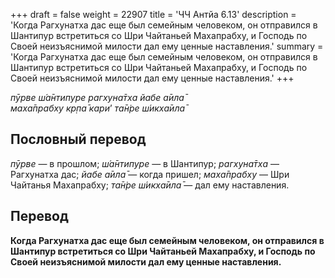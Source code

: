 +++
draft = false
weight = 22907
title = 'ЧЧ Антйа 6.13'
description = 'Когда Рагхунатха дас еще был семейным человеком, он отправился в Шантипур встретиться со Шри Чайтаньей Махапрабху, и Господь по Своей неизъяснимой милости дал ему ценные наставления.'
summary = 'Когда Рагхунатха дас еще был семейным человеком, он отправился в Шантипур встретиться со Шри Чайтаньей Махапрабху, и Господь по Своей неизъяснимой милости дал ему ценные наставления.'
+++

_пӯрве ш́а̄нтипуре рагхуна̄тха йабе а̄ила̄  
маха̄прабху кр̣па̄ кари_’ _та̄н̇ре ш́икха̄ила̄_

## Пословный перевод

_пӯрве_ — в прошлом; _ш́а̄нтипуре_ — в Шантипур; _рагхуна̄тха_ — Рагхунатха дас; _йабе_ _а̄ила̄_ — когда пришел; _маха̄прабху_ — Шри Чайтанья Махапрабху; _та̄н̇ре_ _ш́икха̄ила̄_ — дал ему наставления.

## Перевод

**Когда Рагхунатха дас еще был семейным человеком, он отправился в Шантипур встретиться со Шри Чайтаньей Махапрабху, и Господь по Своей неизъяснимой милости дал ему ценные наставления.**
